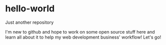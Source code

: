 # hello-world
Just another repository

I'm new to github and hope to work on some open source stuff here and learn all about it to help my web development business' workflow! Let's go! 
